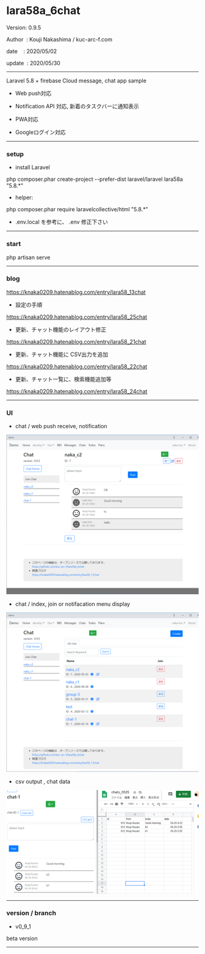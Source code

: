 ﻿# lara58a_6chat

 Version: 0.9.5

 Author  : Kouji Nakashima / kuc-arc-f.com

 date    : 2020/05/02
 
 update  : 2020/05/30

***

Laravel 5.8 + firebase Cloud message, chat app sample

* Web push対応

* Notification API 対応, 新着のタスクバーに通知表示

* PWA対応

* Googleログイン対応

***
### setup

* install Laravel

php composer.phar create-project --prefer-dist laravel/laravel lara58a "5.8.*"

* helper:

php composer.phar require laravelcollective/html "5.8.*"

* .env.local を参考に、 .env 修正下さい

***
### start

php artisan serve


***
### blog

https://knaka0209.hatenablog.com/entry/lara58_13chat

* 設定の手順

 https://knaka0209.hatenablog.com/entry/lara58_25chat

* 更新、チャット機能のレイアウト修正

https://knaka0209.hatenablog.com/entry/lara58_21chat

* 更新、チャット機能に CSV出力を追加

https://knaka0209.hatenablog.com/entry/lara58_22chat

* 更新、チャット一覧に、検索機能追加等

https://knaka0209.hatenablog.com/entry/lara58_24chat

***
### UI

* chat / web push receive, notification

![ img-1 ](https://raw.githubusercontent.com/kuc-arc-f/screen-img/master/web/chat/ss-chat-webpush-receive.png)

* chat / index, join or notifacation menu display

![ img-1 ](https://raw.githubusercontent.com/kuc-arc-f/screen-img/master/web/chat/ss-chat-notificateMenu.png)

* csv output , chat data

![ img-1 ](https://raw.githubusercontent.com/kuc-arc-f/screen-img/master/web/chat/ss-chat-csvOutput.png)


***
### version / branch

* v0_9_1

 beta version


***
